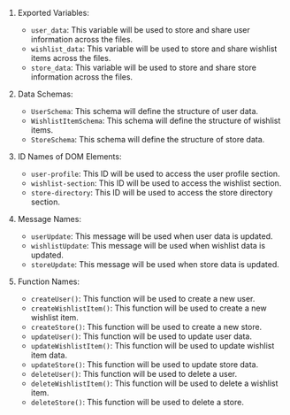 1. Exported Variables: 
   - `user_data`: This variable will be used to store and share user information across the files.
   - `wishlist_data`: This variable will be used to store and share wishlist items across the files.
   - `store_data`: This variable will be used to store and share store information across the files.

2. Data Schemas: 
   - `UserSchema`: This schema will define the structure of user data.
   - `WishlistItemSchema`: This schema will define the structure of wishlist items.
   - `StoreSchema`: This schema will define the structure of store data.

3. ID Names of DOM Elements: 
   - `user-profile`: This ID will be used to access the user profile section.
   - `wishlist-section`: This ID will be used to access the wishlist section.
   - `store-directory`: This ID will be used to access the store directory section.

4. Message Names: 
   - `userUpdate`: This message will be used when user data is updated.
   - `wishlistUpdate`: This message will be used when wishlist data is updated.
   - `storeUpdate`: This message will be used when store data is updated.

5. Function Names: 
   - `createUser()`: This function will be used to create a new user.
   - `createWishlistItem()`: This function will be used to create a new wishlist item.
   - `createStore()`: This function will be used to create a new store.
   - `updateUser()`: This function will be used to update user data.
   - `updateWishlistItem()`: This function will be used to update wishlist item data.
   - `updateStore()`: This function will be used to update store data.
   - `deleteUser()`: This function will be used to delete a user.
   - `deleteWishlistItem()`: This function will be used to delete a wishlist item.
   - `deleteStore()`: This function will be used to delete a store.